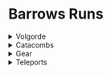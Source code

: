 # Barrows Runs

<details>
<summary>Volgorde</summary>

1. **Dharok** – Melee Pray – Magic  
2. **Karil** – Ranged Pray – Magic  
3. **Guthan** – Melee Pray – Magic  
4. **Ahrim** – Mage Pray – Melee  
   - Magic gear swap  
   - Als Karil in catacombs → Mage Pray naar Ahrim  
5. **Torag** – Melee Pray – Magic  
6. **Verac** – Melee Pray – Magic  

</details>

<details>
<summary>Catacombs</summary>

- Skip tot laatste  
- 2× Skeleton  
- 1× Worm  

</details>

<details>
<summary>Gear</summary>

- Max Defend Gear  
- D'Hide set  
- Air Staff  

</details>

<details>
<summary>Teleports</summary>

- Shades of Mort'ton minigame TP  
- Dramen Staff → Cape → BKR → Boaty  

</details>
